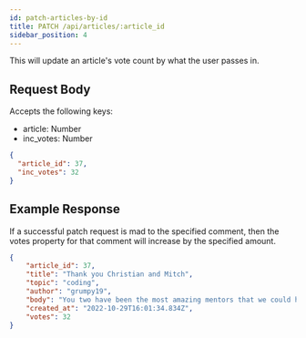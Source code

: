 ```yaml
---
id: patch-articles-by-id
title: PATCH /api/articles/:article_id
sidebar_position: 4
---
```


This will update an article's vote count by what the user passes in.

## Request Body

Accepts the following keys:

- article: Number
- inc_votes: Number


```json
{
  "article_id": 37,
  "inc_votes": 32
}
```

## Example Response

If a successful patch request is mad to the specified comment, then the votes property for that comment will increase by the specified amount.

```json
{
	"article_id": 37,
	"title": "Thank you Christian and Mitch",
	"topic": "coding",
	"author": "grumpy19",
	"body": "You two have been the most amazing mentors that we could have ever asked for. On October 28th 2022 for the Northcoders August 30th Cohort, we have had to bid our two favourite mentors goodbye. However, goodbyes are only temporary and we will see you both again soon. All of the best for the future cohorts and more you two!",
	"created_at": "2022-10-29T16:01:34.834Z",
	"votes": 32
}
```